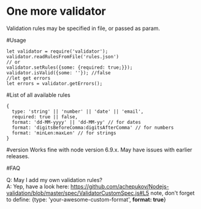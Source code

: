 # One more validator
Validation rules may be specified in file, or passed as param.

#Usage
```
let validator = require('validator');
validator.readRulesFromFile('rules.json')
// or
validator.setRules({some: {required: true;}});
validator.isValid({some: ''}); //false
//let get errors
let errors = validator.getErrors();
```

#List of all available rules
```
{
  type: 'string' || 'number' || 'date' || 'email',
  required: true || false,
  format: 'dd-MM-yyyy' || 'dd-MM-yy' // for dates
  format: 'digitsBeforeComma:digitsAfterComma' // for numbers
  format: 'minLen:maxLen' // for strings
}
```
#version
Works fine with node version 6.9.x. May have issues with earlier releases.

#FAQ

Q: May I add my own validation rules?  
A: Yep, have a look here: https://github.com/achepukov/Nodejs-validation/blob/master/spec/ValidatorCustomSpec.js#L5
note, don't forget to define: {type: 'your-awesome-custom-format', **format: true**}